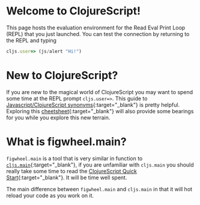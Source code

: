 # Welcome to ClojureScript!

This page hosts the evaluation environment for the Read Eval Print
Loop (REPL) that you just launched. You can test the connection by
returning to the REPL and typing 

```javascript
cljs.user=> (js/alert "Hi!")
```

# New to ClojureScript?

If you are new to the magical world of ClojureScript you may want to
spend some time at the REPL prompt `cljs.user=>`. This guide to
[Javascript/ClojureScript synonyms](https://kanaka.github.io/clojurescript/web/synonym.html){:target="_blank"}
is pretty helpful. Exploring this
[cheetsheet](http://cljs.info/cheatsheet/){:target="_blank"} will also provide some
bearings for you while you explore this new terrain.

# What is figwheel.main?

`figwheel.main` is a tool that is very similar in function to
[`cljs.main`](https://clojurescript.org/guides/quick-start){:target="_blank"}, if you
are unfamiliar with `cljs.main` you should really take some time to
read the
[ClojureScript Quick Start](https://clojurescript.org/guides/quick-start){:target="_blank"}. It
will be time well spent.

The main difference between `figwheel.main` and `cljs.main` in that it
will hot reload your code as you work on it.
